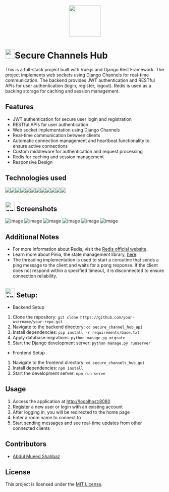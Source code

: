 <div align="center">
  <img src="https://media.giphy.com/media/MfnJATkfrAIBG/giphy.gif" width="100"/>
  
</div>

<h1><img src="https://media.giphy.com/media/hvRJCLFzcasrR4ia7z/giphy.gif" width="30px"/>Secure Channels Hub</h1>

This is a full-stack project built with Vue.js and Django Rest Framework. The project implements web sockets using Django Channels for real-time communication. The backend provides JWT authentication and RESTful APIs for user authentication (login, register, logout). Redis is used as a backing storage for caching and session management.

## Features

- JWT authentication for secure user login and registration
- RESTful APIs for user authentication
- Web socket implementation using Django Channels
- Real-time communication between clients
- Automatic connection management and heartbeat functionality to ensure active connections
- Custom middleware for authentication and request processing
- Redis for caching and session management
- Responsive Design


## Technologies used

<div style="display:flex">
  <img src="https://img.shields.io/badge/CSS3-1572B6?style=for-the-badge&logo=css3&logoColor=white" />
  <img src="https://img.shields.io/badge/JavaScript-323330?style=for-the-badge&logo=javascript&logoColor=F7DF1E" />
  <img src="https://img.shields.io/badge/Python-1572B6?style=for-the-badge&logo=python&logoColor=F7DF1E" />
  <img src="https://img.shields.io/badge/Django-323330?style=for-the-badge&logo=django&logoColor=F7DF1E" />
  <img src="https://img.shields.io/badge/Redis-white?style=for-the-badge&logo=redis&logoColor=red" />
  <img src="https://img.shields.io/badge/Pinia-orange?style=for-the-badge&logo=pinia&logoColor=red" />
  <img src="https://img.shields.io/badge/Pinia_Persistent-yellow?style=for-the-badge&logo=pinia&logoColor=red&color=orange" />
  <img src="https://img.shields.io/badge/json-5E5C5C?style=for-the-badge&logo=json&logoColor=white" />
  <img src="https://img.shields.io/badge/Vue.js-35495E?style=for-the-badge&logo=vuedotjs&logoColor=4FC08D" />  
  <img src="https://img.shields.io/badge/Django_Channels-blue?style=for-the-badge&logo=django&logoColor=yellow&color=blue" />
  <img src="https://img.shields.io/badge/Bootstrap-blue?style=for-the-badge&logo=bootstrap&logoColor=white&color=purple" />
   <img src="https://img.shields.io/badge/Font_Awesome-purple?style=for-the-badge&logo=fontawesome&logoColor=white&color=2321b0" />
  
</div>

<h2><img  width="30px" src="https://www.animatedimages.org/data/media/491/animated-television-image-0115.gif" border="0" alt="animated-television-image-0115" />
  Screenshots</h2>

![image](https://github.com/Abdul-Mueed-Shahbaz/Secure_Channels-Hub/assets/52679916/3a889a29-4a23-4304-89a9-01388d739472)
![image](https://github.com/Abdul-Mueed-Shahbaz/Secure_Channels-Hub/assets/52679916/da1ff96b-4fe9-45e1-b724-82650213a0a3)
![image](https://github.com/Abdul-Mueed-Shahbaz/Secure_Channels-Hub/assets/52679916/274d839b-2526-42f2-af70-f6ed0d5a5a9a)
![image](https://github.com/Abdul-Mueed-Shahbaz/Secure_Channels-Hub/assets/52679916/ef942bc8-24db-4784-9412-616f03cd37f1)
![image](https://github.com/Abdul-Mueed-Shahbaz/Secure_Channels-Hub/assets/52679916/6a2ca107-3d77-4c04-b07e-4a4501731ccc)
![image](https://github.com/Abdul-Mueed-Shahbaz/Secure_Channels-Hub/assets/52679916/3a2f8cb9-6d77-468e-8637-3852982165b3)


## Additional Notes

- For more information about Redis, visit the [Redis official website](https://redis.io/).
- Learn more about Pinia, the state management library, [here](https://pinia.esm.dev/).
- The threading implementation is used to start a coroutine that sends a ping message to the client and waits for a pong response. If the client does not respond within a specified timeout, it is disconnected to ensure connection reliability.

<h2><img width="30px" src="https://www.animatedimages.org/data/media/318/animated-computer-smiley-image-0080.gif" border="0" alt="animated-computer-smiley-image-0080" />  Setup:</h2>

- Backend Setup

1. Clone the repository: `git clone https://github.com/your-username/your-repo.git`
2. Navigate to the backend directory: `cd secure_channel_hub_api`
3. Install dependencies: `pip install -r requirements/base.txt`
4. Apply database migrations: `python manage.py migrate`
5. Start the Django development server: `python manage.py runserver`

- Frontend Setup

1. Navigate to the frontend directory: `cd secure_channels_hub_gui`
2. Install dependencies: `npm install`
3. Start the development server: `npm run serve`

## Usage

1. Access the application at [http://localhost:8080](http://localhost:8080)
2. Register a new user or login with an existing account
3. After logging in, you will be redirected to the home page
4. Enter a room name to connect to
5. Start sending messages and see real-time updates from other connected clients


## Contributors

- [Abdul Mueed Shahbaz]([https://github.com/your-username](https://github.com/Abdul-Mueed-Shahbaz))

## License

This project is licensed under the [MIT License](LICENSE).

